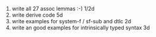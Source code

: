 1. write all 27 assoc lemmas :-) 1/2d
2. write derive code 5d
3. write examples for system-f / sf-sub and dtlc 2d
2. write an good examples for intrinsically typed syntax 3d


